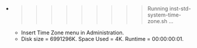 * >>>>>>>>> Running inst-std-system-time-zone.sh ...
  * Insert Time Zone menu in Administration.
  * Disk size = 6991296K. Space Used = 4K. Runtime = 00:00:00:01.
